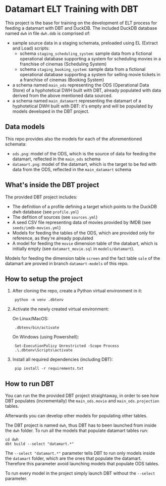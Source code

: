 # Datamart ELT Training with DBT

This project is the base for training on the development of ELT process for feeding a datamart with DBT and DuckDB. The included DuckDB database named `dwh` in file `dwh.ddb` is comprised of:
- sample source data in a staging schemata, preloaded using EL (Extract and Load) scripts:
    - schema `staging_scheduling_system`: sample data from a fictional operational database supporting a system for scheduling movies in a franchise of cinemas (Scheduling System)
    - schema `staging_booking_system`: sample data from a fictional operational database supporting a system for selling movie tickets in a franchise of cinemas (Booking System)
- a schema named `main_ods` representing the ODS (Operational Data Store) of a hyphotetical DWH built with DBT, already populated with data derived from the above mentioned data sourced.
- a schema named `main_datamart` representing the datamart of a hyphotetical DWH built with DBT: it's empty and will be populated by models developed in the DBT project.

## Data models

This repo provides also the models for each of the aforementioned schemata:
- `ods.png`: model of the ODS, which is the source of data for feeding the datamart, reflected in the `main_ods` schema
- `datamart.png`: model of the datamart, which is the target to be fed with data from the ODS, reflected in the `main_datamart` schema

## What's inside the DBT project

The provided DBT project includes:
- The definition of a profile defining a target which points to the DuckDB dwh database (see `profile.yml`)
- The defition of sources (see `sources.yml`)
- A seed CSV file representing data of movies provided by IMDB (see `seeds/imdb-movies.yml`)
- Models for feeding the tables of the ODS, which are provided only for reference, as they're already populated
- A model for feeding the `movie` dimension table of the databart, which is initially empty (see `datamart_movie.sql` in `models/datamart`).

Models for feeding the dimension table `screen` and the fact table `sale` of the datamart are provied in branch `datamart-models` of this repo.


## How to setup the project

1. After cloning the repo, create a Python virtual environment in it:

        python -m venv .dbtenv

2. Activate the newly created virtual environment:

    On Linux/MacOS:

        .dbtenv/bin/activate

    On Windows (using Powershell):

        Set-ExecutionPolicy Unrestricted -Scope Process
        .\.dbtenv\Scripts\activate


2. Install all required dependencies (including DBT):

        pip install -r requirements.txt


## How to run DBT

You can run the the provided DBT project straightaway, in order to see how DBT populates (incrementally) the `main_ods.movie` and `main_ods.projection` tables.

Afterwards you can develop other models for populating other tables.

The DBT project is named `dwh`, thus DBT has to been launched from inside the `dwh` folder. To run all the models that populate datamart tables run:

    cd dwh
    dbt build --select "datamart.*"

The `--select "datamart.*"` parameter tells DBT to run only models inside the `datamart` folder, which are the ones that populate the datamart. Therefore this parameter avoid launching models that populate ODS tables.

To run every model in the project simply launch DBT without the `--select` parameter.

